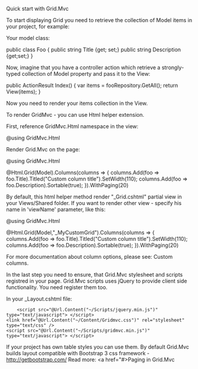 Quick start with Grid.Mvc

To start displaying Grid you need to retrieve the collection of Model items in your project, for example:

Your model class:

public class Foo
{
	public string Title {get; set;}
	public string Description {get;set;}
}

Now, imagine that you have a controller action which retrieve a strongly-typed collection of Model property and pass it to the View:

public ActionResult Index()
{
        var items = fooRepository.GetAll();
        return View(items);
}

Now you need to render your items collection in the View. 

To render GridMvc - you can use Html helper extension. 

First, reference GridMvc.Html namespace in the view:

@using GridMvc.Html

Render Grid.Mvc on the page:

@using GridMvc.Html

@Html.Grid(Model).Columns(columns =>
           {
                 columns.Add(foo => foo.Title).Titled("Custom column title").SetWidth(110);
                 columns.Add(foo => foo.Description).Sortable(true);
           }).WithPaging(20)

By default, this html helper method render "_Grid.cshtml" partial view in your Views/Shared folder. If you want to render other view - specify his name in 'viewName' parameter, like this:

@using GridMvc.Html

@Html.Grid(Model,"_MyCustomGrid").Columns(columns =>
          {
                columns.Add(foo => foo.Title).Titled("Custom column title").SetWidth(110);
                columns.Add(foo => foo.Description).Sortable(true);
          }).WithPaging(20)

For more documentation about column options, please see: Custom columns.

In the last step you need to ensure, that Grid.Mvc stylesheet and scripts registred in your page. Grid.Mvc scripts uses jQuery to provide client side functionality. You need register them too.

In your _Layout.cshtml file:

        <script src="@Url.Content("~/Scripts/jquery.min.js")" type="text/javascript"> </script>
	<link href="@Url.Content("~/Content/Gridmvc.css")" rel="stylesheet" type="text/css" />
	<script src="@Url.Content("~/Scripts/gridmvc.min.js")" type="text/javascript"> </script>

If your project has own table styles you can use them. By default Grid.Mvc builds layout compatible with Bootstrap 3 css framework - http://getbootstrap.com/
Read more: <a href="#>Paging in Grid.Mvc</a>

